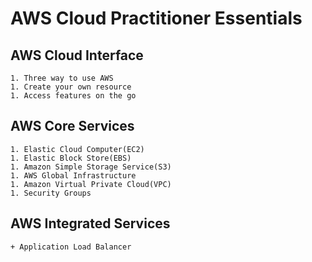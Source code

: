 # AWS Cloud Practitioner Essentials

## AWS Cloud Interface

    1. Three way to use AWS
    1. Create your own resource
    1. Access features on the go

## AWS Core Services

    1. Elastic Cloud Computer(EC2)
    1. Elastic Block Store(EBS)
    1. Amazon Simple Storage Service(S3)
    1. AWS Global Infrastructure
    1. Amazon Virtual Private Cloud(VPC)
    1. Security Groups

## AWS Integrated Services
    + Application Load Balancer
